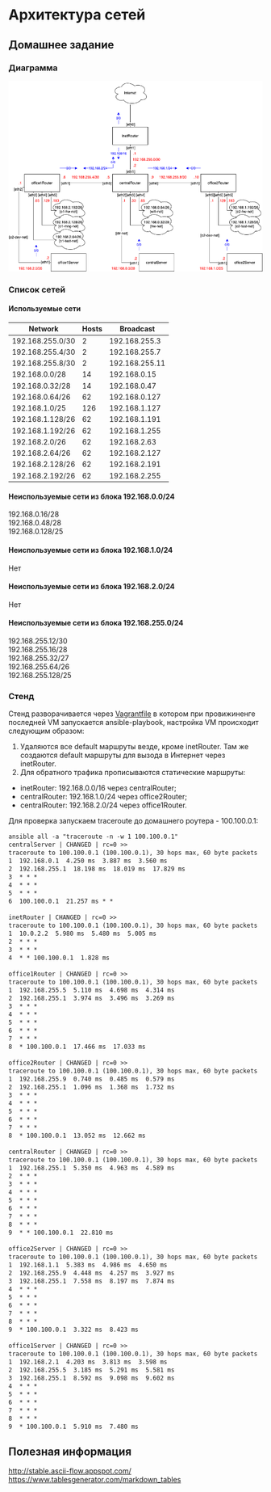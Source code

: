 # Архитектура сетей

## Домашнее задание

### Диаграмма  

![network diagram](diagram.png)

### Список сетей

#### Используемые сети

| Network          | Hosts | Broadcast      |
|------------------|-------|----------------|
| 192.168.255.0/30 | 2     | 192.168.255.3  |
| 192.168.255.4/30 | 2     | 192.168.255.7  |
| 192.168.255.8/30 | 2     | 192.168.255.11 |
| 192.168.0.0/28   | 14    | 192.168.0.15   |
| 192.168.0.32/28  | 14    | 192.168.0.47   |
| 192.168.0.64/26  | 62    | 192.168.0.127  |
| 192.168.1.0/25   | 126   | 192.168.1.127  |
| 192.168.1.128/26 | 62    | 192.168.1.191  |
| 192.168.1.192/26 | 62    | 192.168.1.255  |
| 192.168.2.0/26   | 62    | 192.168.2.63   |
| 192.168.2.64/26  | 62    | 192.168.2.127  |
| 192.168.2.128/26 | 62    | 192.168.2.191  |
| 192.168.2.192/26 | 62    | 192.168.2.255  |

#### Неиспользуемые сети из блока 192.168.0.0/24

192.168.0.16/28  
192.168.0.48/28  
192.168.0.128/25  	

#### Неиспользуемые сети из блока 192.168.1.0/24

Нет

#### Неиспользуемые сети из блока 192.168.2.0/24

Нет

#### Неиспользуемые сети из блока 192.168.255.0/24

192.168.255.12/30	  
192.168.255.16/28  
192.168.255.32/27  
192.168.255.64/26  
192.168.255.128/25  

### Стенд

Стенд разворачивается через [Vagrantfile](Vagrantfile) в котором при провижиненге последней VM запускается ansible-playbook, настройка VM происходит следующим образом:
1. Удаляются все default маршруты везде, кроме inetRouter. Там же создаются default маршруты для вызода в Интернет через inetRouter.
1. Для обратного трафика прописываются статические маршруты:
 * inetRouter: 192.168.0.0/16 через centralRouter;
 * centralRouter: 192.168.1.0/24 через office2Router;
 * centralRouter: 192.168.2.0/24 через office1Router.

 Для проверка запускаем traceroute до домашнего роутера - 100.100.0.1:

 ```
 ansible all -a "traceroute -n -w 1 100.100.0.1"
centralServer | CHANGED | rc=0 >>
traceroute to 100.100.0.1 (100.100.0.1), 30 hops max, 60 byte packets
 1  192.168.0.1  4.250 ms  3.887 ms  3.560 ms
 2  192.168.255.1  18.198 ms  18.019 ms  17.829 ms
 3  * * *
 4  * * *
 5  * * *
 6  100.100.0.1  21.257 ms * *

inetRouter | CHANGED | rc=0 >>
traceroute to 100.100.0.1 (100.100.0.1), 30 hops max, 60 byte packets
 1  10.0.2.2  5.980 ms  5.480 ms  5.005 ms
 2  * * *
 3  * * *
 4  * * 100.100.0.1  1.828 ms

office1Router | CHANGED | rc=0 >>
traceroute to 100.100.0.1 (100.100.0.1), 30 hops max, 60 byte packets
 1  192.168.255.5  5.110 ms  4.698 ms  4.314 ms
 2  192.168.255.1  3.974 ms  3.496 ms  3.269 ms
 3  * * *
 4  * * *
 5  * * *
 6  * * *
 7  * * *
 8  * 100.100.0.1  17.466 ms  17.033 ms

office2Router | CHANGED | rc=0 >>
traceroute to 100.100.0.1 (100.100.0.1), 30 hops max, 60 byte packets
 1  192.168.255.9  0.740 ms  0.485 ms  0.579 ms
 2  192.168.255.1  1.096 ms  1.368 ms  1.732 ms
 3  * * *
 4  * * *
 5  * * *
 6  * * *
 7  * * *
 8  * 100.100.0.1  13.052 ms  12.662 ms

centralRouter | CHANGED | rc=0 >>
traceroute to 100.100.0.1 (100.100.0.1), 30 hops max, 60 byte packets
 1  192.168.255.1  5.350 ms  4.963 ms  4.589 ms
 2  * * *
 3  * * *
 4  * * *
 5  * * *
 6  * * *
 7  * * *
 8  * * *
 9  * * 100.100.0.1  22.810 ms

office2Server | CHANGED | rc=0 >>
traceroute to 100.100.0.1 (100.100.0.1), 30 hops max, 60 byte packets
 1  192.168.1.1  5.383 ms  4.986 ms  4.650 ms
 2  192.168.255.9  4.448 ms  4.257 ms  3.927 ms
 3  192.168.255.1  7.558 ms  8.197 ms  7.874 ms
 4  * * *
 5  * * *
 6  * * *
 7  * * *
 8  * * *
 9  * 100.100.0.1  3.322 ms  8.423 ms

office1Server | CHANGED | rc=0 >>
traceroute to 100.100.0.1 (100.100.0.1), 30 hops max, 60 byte packets
 1  192.168.2.1  4.203 ms  3.813 ms  3.598 ms
 2  192.168.255.5  3.185 ms  5.291 ms  5.581 ms
 3  192.168.255.1  8.592 ms  9.098 ms  9.602 ms
 4  * * *
 5  * * *
 6  * * *
 7  * * *
 8  * * *
 9  * 100.100.0.1  5.910 ms  7.480 ms
 ```

## Полезная информация

http://stable.ascii-flow.appspot.com/  
https://www.tablesgenerator.com/markdown_tables  